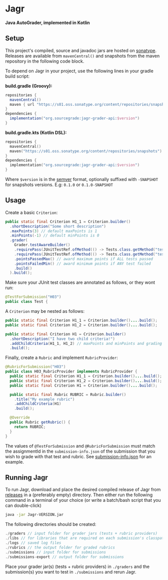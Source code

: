 # Jagr

**Java AutoGrader, implemented in Kotlin**

## Setup

This project's compiled, source and javadoc jars are hosted on [sonatype](https://s01.oss.sonatype.org).
Releases are available from `mavenCentral()` and snapshots from the maven repository in the following code block.

To depend on Jagr in your project, use the following lines in your gradle build script:

**build.gradle (Groovy):**
```groovy
repositories {
  mavenCentral()
  maven { url "https://s01.oss.sonatype.org/content/repositories/snapshots" } // only needed for snapshot versions
}
dependencies {
  implementation("org.sourcegrade:jagr-grader-api:$version")
}
```

**build.gradle.kts (Kotlin DSL):**
```kotlin
repositories {
  mavenCentral()
  maven("https://s01.oss.sonatype.org/content/repositories/snapshots") // only needed for snapshot versions
}
dependencies {
  implementation("org.sourcegrade:jagr-grader-api:$version")
}
```

Where `$version` is in the [semver](https://semver.org/) format, optionally suffixed with `-SNAPSHOT` for snapshots versions.
E.g: `0.1.0` or `0.1.0-SNAPSHOT`

## Usage

Create a basic `Criterion`:

```java
public static final Criterion H1_1 = Criterion.builder()
  .shortDescription("Some short description")
  .maxPoints(3) // default maxPoints is 1
  .minPoints(-1) // default minPoints is 0
  .grader(
    Grader.testAwareBuilder()
    .requirePass(JUnitTestRef.ofMethod(() -> Tests.class.getMethod("testPositiveInts")))
    .requirePass(JUnitTestRef.ofMethod(() -> Tests.class.getMethod("testNegativeInts")))
    .pointsPassedMax() // award maximum points if ALL tests passed
    .pointsFailedMin() // award minimum points if ANY test failed
    .build()
  ).build();
```

Make sure your JUnit test classes are annotated as follows, or they wont run:

```java
@TestForSubmission("H03")
public class Test {
```

A `Criterion` may be nested as follows:

```java
public static final Criterion H1_1 = Criterion.builder()....build();
public static final Criterion H1_2 = Criterion.builder()....build();

public static final Criterion H1 = Criterion.builder()
  .shortDescription("I have two child criteria!")
  .addChildCriteria(H1_1, H1_2) // maxPoints and minPoints and grading is inferred from child criteria
  .build();
```

Finally, create a `Rubric` and implement `RubricProvider`:

```java
@RubricForSubmission("H03")
public class H03_RubricProvider implements RubricProvider {
  public static final Criterion H1_1 = Criterion.builder()....build();
  public static final Criterion H1_2 = Criterion.builder()....build();
  public static final Criterion H1 = Criterion.builder()....build();

  public static final Rubric RUBRIC = Rubric.builder()
    .title("My example rubric")
    .addChildCriteria(H1)
    .build();

  @Override
  public Rubric getRubric() {
    return RUBRIC;
  }
}
```

The values of `@TestForSubmission` and `@RubricForSubmission` must match the assignmentId in the `submission-info.json` of the
submission that you wish to grade with that test and rubric. See
[submission-info.json](https://github.com/SourceGrade/SubmissionTemplate/blob/master/src/main/resources/submission-info.json)
for an example.

## Running Jagr

To run Jagr, download and place the desired compiled release of Jagr from
[releases](https://github.com/SourceGrade/Jagr/releases) in a (preferably empty) directory. Then either run the following command
in a terminal of your choice (or write a batch/bash script that you can double-click)
```bash
java -jar Jagr-VERSION.jar
```

The following directories should be created:
```java
./graders // input folder for grader jars (tests + rubric providers)
./libs // for libraries that are required on each submission's classpath
./logs // saved log files
./rubrics // the output folder for graded rubrics
./submissions // input folder for submissions
./submissions-export // output folder for submissions
```

Place your grader jar(s) (tests + rubric providers) in `./graders` and the submission(s) you want to test in `./submissions` and
rerun Jagr.
